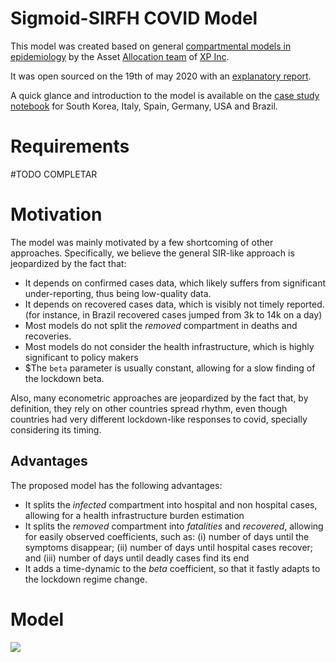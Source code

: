 # Sigmoid-SIRFH COVID Model

This model was created based on general [compartmental models in epidemiology](https://en.wikipedia.org/wiki/Compartmental_models_in_epidemiology) by the Asset [Allocation team](https://conteudos.xpi.com.br/guia-de-investimentos/) of [XP Inc](https://www.xpinc.com/).

It was open sourced on the 19th of may 2020 with an [explanatory report](https://conteudos.xpi.com.br/guia-de-investimentos/relatorios/um-modelo-para-o-coronavirus/).

A quick glance and introduction to the model is available on the [case study notebook](https://github.com/comunidadexp/sirfh-covid/blob/master/Case%20Study%20-%20Sigmoid%20SIRFH.ipynb) for South Korea, Italy, Spain, Germany, USA and Brazil.

# Requirements

#TODO COMPLETAR

# Motivation

The model was mainly motivated by a few shortcoming of other approaches. Specifically, we believe the general SIR-like approach is jeopardized by the fact that:
* It depends on confirmed cases data, which likely suffers from significant under-reporting, thus being low-quality data.
* It depends on recovered cases data, which is visibly not timely reported. (for instance, in Brazil recovered cases jumped from 3k to 14k on a day)
* Most models do not split the *removed* compartment in deaths and recoveries.
* Most models do not consider the health infrastructure, which is highly significant to policy makers
* $The `beta` parameter is usually constant, allowing for a slow finding of the lockdown beta.

Also, many econometric approaches are jeopardized by the fact that, by definition, they rely on other countries spread rhythm, even though countries had very different lockdown-like responses to covid, specially considering its timing.  

## Advantages

The proposed model has the following advantages:
* It splits the *infected* compartment into hospital and non hospital cases, allowing for a health infrastructure burden estimation
* It splits the *removed* compartment into *fatalities* and *recovered*, allowing for easily observed coefficients, such as: (i) number of days until the symptoms disappear; (ii) number of days until hospital cases recover; and (iii) number of days until deadly cases find its end
* It adds a time-dynamic to the *beta* coefficient, so that it fastly adapts to the lockdown regime change.

# Model
<img src="https://render.githubusercontent.com/render/math?math=\beta_test = 4">
